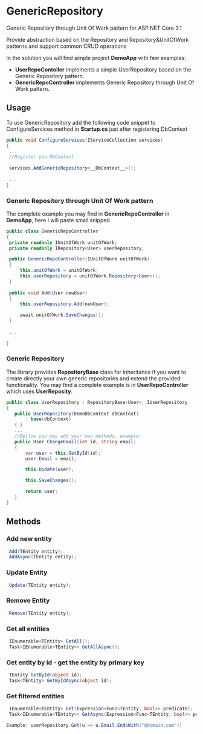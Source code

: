 # GenericRepository
Generic Repository through Unit Of Work pattern for ASP.NET Core 3.1

Provide abstraction based on the Repository and Repository&UnitOfWork patterns and support common CRUD operations
 
 In the solution you will find simple project **DemoApp** with few examples:
  - **UserRepoContoller** implements a simple UserRepository based on the Generic Repository pattern.
  - **GenericRepoController** implements Generic Repository through Unit Of Work pattern.

## Usage
To use GenericRepository add the following code snippet to ConfigureServices method in **Startup.cs** just after registering DbContext

 ```csharp
public void ConfigureServices(IServiceCollection services)
{
  ...
  //Register you DbContext
  
  services.AddGenericRepository<__DbContext__>();
  
  ...
}
```

### Generic Repository through Unit Of Work pattern
The complete example you may find in **GenericRepoController** in **DemoApp**, here I will paste small snipped 

 ```csharp
public class GenericRepoController
{
  private readonly IUnitOfWork unitOfWork;
  private readonly IRepository<User> userRepository;

  public GenericRepoController(IUnitOfWork unitOfWork)
  {
      this.unitOfWork = unitOfWork;
      this.userRepository = unitOfWork.Repository<User>();
  }
  
  public void Add(User newUser)
  {
      this.userRepository.Add(newUser);

      await unitOfWork.SaveChanges();
  }
  
  ...
  
}
```

### Generic Repository
The library provides **RepositoryBase<TEntity>** class for inheritance if you want to create directly your own generic repositories and extend the provided functionality. You may find a complete example is in **UserRepoController** which uses **UserReposity**.

 ```csharp
public class UserRepository : RepositoryBase<User>, IUserRepository
{
    public UserRepository(DemoDbContext dbContext)
        : base(dbContext)
    { }
    ...
    //Bellow you may add your own methods, example:
    public User ChangeEmail(int id, string email)
    {
        var user = this.GetById(id);
        user.Email = email;

        this.Update(user);

        this.SaveChanges();

        return user;
    }
}
```


## Methods

### Add new entity
 ```csharp
  Add(TEntity entity);
  AddAsync(TEntity entity);
```

### Update Entity
 ```csharp
  Update(TEntity entity);
```

### Remove Entity
 ```csharp
  Remove(TEntity entity);
```

### Get all entities
 ```csharp
  IEnumerable<TEntity> GetAll();
  Task<IEnumerable<TEntity>> GetAllAsync();
```

### Get entity by **id** - get the entity by primary key
 ```csharp
  TEntity GetById(object id);
  Task<TEntity> GetByIdAsync(object id);
```

### Get filtered entities
 ```csharp
  IEnumerable<TEntity> Get(Expression<Func<TEntity, bool>> predicate);
  Task<IEnumerable<TEntity>> GetAsync(Expression<Func<TEntity, bool>> predicate);

Example: userRepository.Get(u => u.Email.EndsWith("@domain.com"))
```




